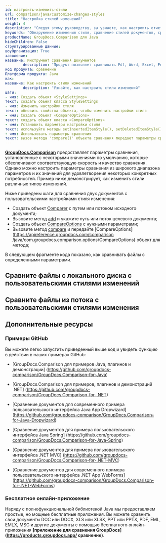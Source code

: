 ```yaml
---
id: настроить-изменить-стили
url: comparison/java/customize-changes-styles
title: "Настройка стилей изменений"
weight: 4
description: "Следуя этому руководству, вы узнаете, как настроить отчет о сравнении документов и изменить внешний вид обнаруженных изменений при использовании GroupDocs.Comparison для Java."
keywords: "Обнаружение изменения стиля, сравнение стилей документов, сравнение документов"
productName: GroupDocs.Comparison для Java
hideChildren: False
структурированные данные:
шоуОрганизация: True
заявление:
название: Инструмент сравнения документов
        description: "Продукт позволяет сравнивать Pdf, Word, Excel, PowerPoint, AutoCad, Image, Code и многие другие форматы файлов. API сравнения также поддерживает принятие или отклонение изменений, извлечение информации о документе и создание отчета о сравнении."
код продукта: сравнение
Платформа продукта: Java
как:
название: Как настроить стили изменений
        description: "Узнайте, как настроить стили изменений"
шаги:
- имя: Создать объект «StyleSettings»
текст: создать объект класса StyleSettings
- имя: Изменить настройки стиля
текст: обновить свойства объекта, чтобы изменить настройки стиля
- имя: Создать объект «CompareOptions»
текст: создать объект класса «CompareOptions»
- имя: Установить параметры настройки стиля
текст: используйте методы setInsertedItemStyle(), setDeletedItemStyle() или setChangedItemStyle(), чтобы указать соответствующие стили.
- имя: Использовать параметры сравнения
текст: вызов метода 'compare()' объекта сравнения передает параметры сравнения в качестве второго аргумента
---
```

**[GroupDocs.Comparison](https://products.groupdocs.com/comparison/java)** предоставляет параметры сравнения, установленные с некоторыми значениями по умолчанию, которые обеспечивают соответствующую скорость и качество сравнения. Однако можно настроить параметры сравнения из широкого диапазона параметров и их значений для удовлетворения некоторых конкретных потребностей. Пример ниже демонстрирует, как изменить стили различных типов изменений.

Ниже приведены шаги для сравнения двух документов с пользовательскими настройками стиля изменения:

* Создать объект [Comparer](https://apireference.groupdocs.com/comparison/java/com.groupdocs.comparison/Comparer) с путем или потоком исходного документа;
* Вызовите метод [add](https://apireference.groupdocs.com/comparison/java/com.groupdocs.comparison/Comparer#add(java.io.InputStream)) и укажите путь или поток целевого документа;
* Создать объект [CompareOptions](https://apireference.groupdocs.com/comparison/java/com.groupdocs.comparison.options/CompareOptions) с нужными параметрами;
* Вызовите метод [compare](https://apireference.groupdocs.com/comparison/java/com.groupdocs.comparison/Comparer#compare()) и передайте [CompareOptions](https://apireference.groupdocs.com/comparison /java/com.groupdocs.comparison.options/CompareOptions) объект для метода;
    



В следующем фрагменте кода показано, как сравнивать файлы с определенными параметрами.

## Сравните файлы с локального диска с пользовательскими стилями изменений

<script src="https://gist.github.com/groupdocs-comparison-gists/e0cebcc9c017d1226d0571aca1b18c56.js"></script>

## Сравните файлы из потока с пользовательскими стилями изменения

<script src="https://gist.github.com/groupdocs-comparison-gists/c39aba0ce82cbddd74c367ff89a1e906.js"></script>

## Дополнительные ресурсы

### Примеры GitHub
Вы можете легко запустить приведенный выше код и увидеть функцию в действии в наших примерах GitHub:

* [GroupDocs.Comparison для примеров Java, плагинов и демонстрации] (https://github.com/groupdocs-comparison/GroupDocs.Comparison-for-Java)
* [GroupDocs.Comparison для примеров, плагинов и демонстраций .NET] (https://github.com/groupdocs-comparison/GroupDocs.Comparison-for-.NET)
* [Сравнение документов для современного примера пользовательского интерфейса Java App Dropwizard] (https://github.com/groupdocs-comparison/GroupDocs.Comparison-for-Java-Dropwizard)

* [Сравнение документов для примера пользовательского интерфейса Java Spring] (https://github.com/groupdocs-comparison/GroupDocs.Comparison-for-Java-Spring)

* [Сравнение документов для примера пользовательского интерфейса .NET MVC] (https://github.com/groupdocs-comparison/GroupDocs.Comparison-for-.NET-MVC)

* [Сравнение документов для современного примера пользовательского интерфейса .NET App WebForms] (https://github.com/groupdocs-comparison/GroupDocs.Comparison-for-.NET-WebForms)
    



### Бесплатное онлайн-приложение
Наряду с полнофункциональной библиотекой Java мы предоставляем простые, но мощные бесплатные приложения.
Вы можете сравнить свои документы DOC или DOCX, XLS или XLSX, PPT или PPTX, PDF, EML, EMLX, MSG и другие документы с помощью бесплатного онлайн-приложения **[приложение для сравнения GroupDocs] (https://products.groupdocs.app/ сравнение)**.

